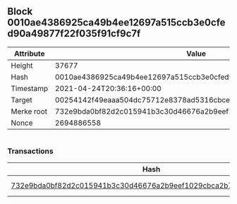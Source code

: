 ## Block 0010ae4386925ca49b4ee12697a515ccb3e0cfed90a49877f22f035f91cf9c7f

Attribute | Value
--- | ---
Height | 37677
Hash | 0010ae4386925ca49b4ee12697a515ccb3e0cfed90a49877f22f035f91cf9c7f
Timestamp | 2021-04-24T20:36:16+00:00
Target | 00254142f49eaaa504dc75712e8378ad5316cbcead634704b3734b6271167cc4
Merke root | 732e9bda0bf82d2c015941b3c30d46676a2b9eef1029cbca2b7366099d042828
Nonce | 2694886558

```

```

### Transactions

Hash | Amount
--- | ---
[732e9bda0bf82d2c015941b3c30d46676a2b9eef1029cbca2b7366099d042828](732e9bda0bf82d2c015941b3c30d46676a2b9eef1029cbca2b7366099d042828.md) | 10.00000000 SKEPTI 
